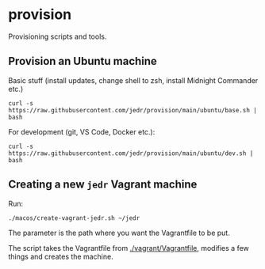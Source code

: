 # provision

Provisioning scripts and tools.

## Provision an Ubuntu machine

Basic stuff (install updates, change shell to zsh, install Midnight Commander etc.)

```shell
curl -s https://raw.githubusercontent.com/jedr/provision/main/ubuntu/base.sh | bash
```

For development (git, VS Code, Docker etc.):

```shell
curl -s https://raw.githubusercontent.com/jedr/provision/main/ubuntu/dev.sh | bash
```

## Creating a new `jedr` Vagrant machine

Run:

```sh
./macos/create-vagrant-jedr.sh ~/jedr
```

The parameter is the path where you want the Vagrantfile to be put.

The script takes the Vagrantfile from [./vagrant/Vagrantfile](./vagrant/Vagrantfile),
modifies a few things and creates the machine.